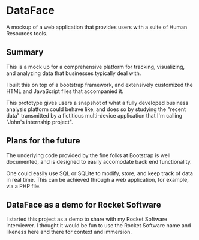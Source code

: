 # DataFace
A mockup of a web application that provides users with a suite of Human Resources tools.

## Summary
This is a mock up for a comprehensive platform for tracking, visualizing, and analyzing data that businesses typically deal with.

I built this on top of a bootstrap framework, and extensively customized
the HTML and JavaScript files that accompanied it.

This prototype gives users a snapshot of what a fully developed business analysis platform could behave like, and does so by studying the "recent data" transmitted by a fictitious multi-device application that I'm calling "John's internship project".

## Plans for the future
The underlying code provided by the fine folks at Bootstrap is well documented, and is designed to easily accomodate back end functionality.

One could easily use SQL or SQLite to modify, store, and keep track of data in real time.  This can be achieved through a web application, for example, via a PHP file.

## DataFace as a demo for Rocket Software
I started this project as a demo to share with my Rocket Software interviewer.  I thought it would be fun to use the Rocket Software name and likeness here and there for context and immersion. 
